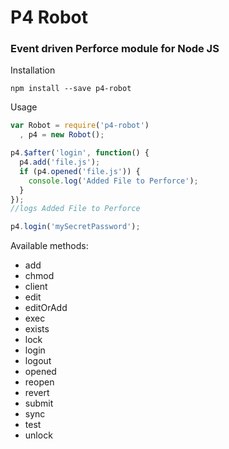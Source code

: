 # P4 Robot
### Event driven Perforce module for Node JS

Installation
```
npm install --save p4-robot
```

Usage
```js
var Robot = require('p4-robot')
  , p4 = new Robot();

p4.$after('login', function() {
  p4.add('file.js');
  if (p4.opened('file.js')) {
    console.log('Added File to Perforce');
  }
});
//logs Added File to Perforce

p4.login('mySecretPassword');
```

Available methods:
- add 
- chmod
- client
- edit
- editOrAdd
- exec
- exists
- lock
- login
- logout
- opened
- reopen
- revert
- submit
- sync
- test
- unlock
